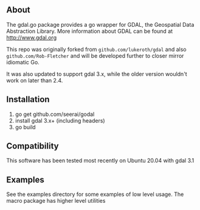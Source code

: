 ## About

The gdal.go package provides a go wrapper for GDAL, the Geospatial Data Abstraction Library. More information about GDAL can be found at http://www.gdal.org

This repo was originally forked from `github.com/lukeroth/gdal` and also `github.com/Rob-Fletcher` and will be developed further to closer mirror idiomatic Go.

It was also updated to support gdal 3.x, while the older version wouldn't work on later than 2.4. 
                                     
## Installation

1) go get github.com/seerai/godal
2) install gdal 3.x+ (including headers)
3) go build 

## Compatibility

This software has been tested most recently on Ubuntu 20.04 with gdal 3.1

## Examples

See the examples directory for some examples of low level usage.  The macro package has higher level utilities
